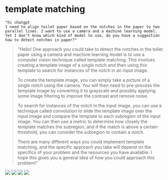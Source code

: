 # template matching

    "hi chatgpt
    I need to align toilet paper based on the notches in the paper to two parallel lines. I want to use a camera and a machine learning model. Yet I don't know which kind of model to use, do you have a suggestion how to detect notches in paper?"
> "Hello! One approach you could take to detect the notches in the toilet paper using a camera and machine learning model is to use a computer vision technique called template matching. This involves creating a template image of a single notch and then using this template to search for instances of the notch in an input image. 
> 
> To create the template image, you can simply take a picture of a single notch using the camera. You will then need to pre-process the template image by converting it to grayscale and possibly applying some image filtering to improve the contrast and remove noise.
>
> To search for instances of the notch in the input image, you can use a technique called convolution to slide the template image over the input image and compare the template to each subregion of the input image. You can then use a metric to determine how closely the template matches the subregion, and if the match is above a certain threshold, you can consider the subregion to contain a notch.
> 
> There are many different ways you could implement template matching, and the specific approach you take will depend on the specifics of your problem and the resources you have available. I hope this gives you a general idea of how you could approach this problem!"

![](2.png)
![](3.png)
![](4.png)
![](5.png)
